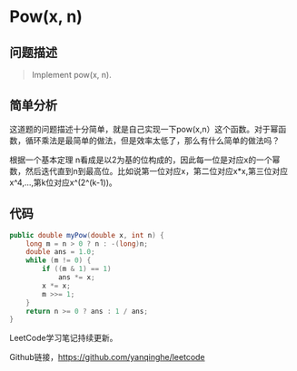 #  Pow(x, n)

## 问题描述

>Implement pow(x, n).

## 简单分析

这道题的问题描述十分简单，就是自己实现一下pow(x,n）这个函数。对于幂函数，循环乘法是最简单的做法，但是效率太低了，那么有什么简单的做法吗？

根据一个基本定理
n看成是以2为基的位构成的，因此每一位是对应x的一个幂数，然后迭代直到n到最高位。比如说第一位对应x，第二位对应x*x,第三位对应x^4,...,第k位对应x^(2^(k-1))。

## 代码

``` java
public double myPow(double x, int n) {
    long m = n > 0 ? n : -(long)n;
    double ans = 1.0;
    while (m != 0) {
        if ((m & 1) == 1)
            ans *= x;
        x *= x;
        m >>= 1;
    }
    return n >= 0 ? ans : 1 / ans;
}
```


LeetCode学习笔记持续更新。

Github链接，https://github.com/yanqinghe/leetcode